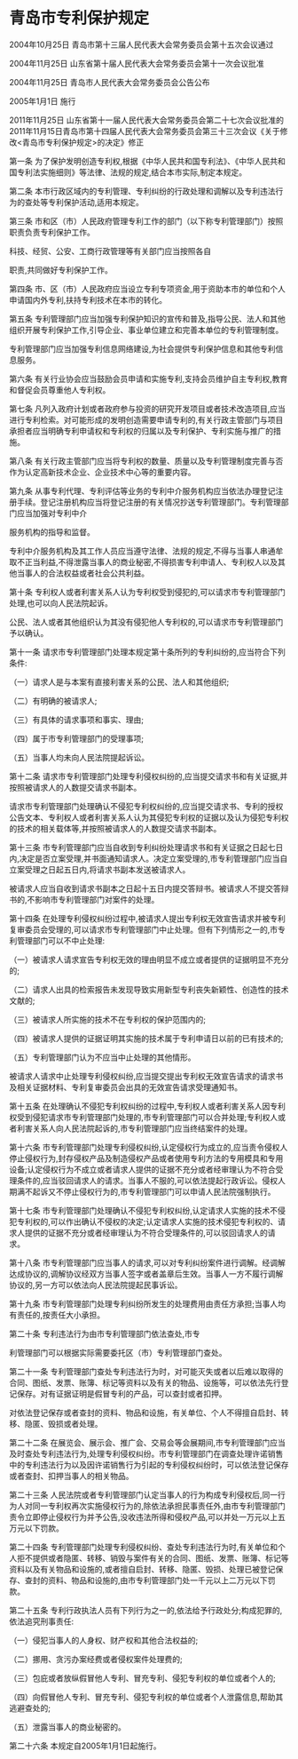 # 青岛市专利保护规定

2004年10月25日 青岛市第十三届人民代表大会常务委员会第十五次会议通过

2004年11月25日 山东省第十届人民代表大会常务委员会第十一次会议批准

2004年11月25日 青岛市人民代表大会常务委员会公告公布

2005年1月1日 施行

2011年11月25日 山东省第十一届人民代表大会常务委员会第二十七次会议批准的2011年11月15日青岛市第十四届人民代表大会常务委员会第三十三次会议《关于修改<青岛市专利保护规定>的决定》修正



第一条 为了保护发明创造专利权,根据《中华人民共和国专利法》、《中华人民共和国专利法实施细则》等法律、法规的规定,结合本市实际,制定本规定。

第二条 本市行政区域内的专利管理、专利纠纷的行政处理和调解以及专利违法行为的查处等专利保护活动,适用本规定。

第三条 市和区（市）人民政府管理专利工作的部门（以下称专利管理部门）按照职责负责专利保护工作。

科技、经贸、公安、工商行政管理等有关部门应当按照各自

职责,共同做好专利保护工作。

第四条 市、区（市）人民政府应当设立专利专项资金,用于资助本市的单位和个人申请国内外专利,扶持专利技术在本市的转化。

第五条 专利管理部门应当加强专利保护知识的宣传和普及,指导公民、法人和其他组织开展专利保护工作,引导企业、事业单位建立和完善本单位的专利管理制度。

专利管理部门应当加强专利信息网络建设,为社会提供专利保护信息和其他专利信息服务。

第六条 有关行业协会应当鼓励会员申请和实施专利,支持会员维护自主专利权,教育和督促会员尊重他人专利权。

第七条 凡列入政府计划或者政府参与投资的研究开发项目或者技术改造项目,应当进行专利检索。对可能形成的发明创造需要申请专利的,有关行政主管部门与项目承担者应当明确专利申请权和专利权的归属以及专利保护、专利实施与推广的措施。

第八条 有关行政主管部门应当将专利权的数量、质量以及专利管理制度完善与否作为认定高新技术企业、企业技术中心等的重要内容。

第九条 从事专利代理、专利评估等业务的专利中介服务机构应当依法办理登记注册手续。登记注册机构应当将登记注册的有关情况抄送专利管理部门。专利管理部门应当加强对专利中介

服务机构的指导和监督。

专利中介服务机构及其工作人员应当遵守法律、法规的规定,不得与当事人串通牟取不正当利益,不得泄露当事人的商业秘密,不得损害专利申请人、专利权人以及其他当事人的合法权益或者社会公共利益。

第十条 专利权人或者利害关系人认为专利权受到侵犯的,可以请求市专利管理部门处理,也可以向人民法院起诉。

公民、法人或者其他组织认为其没有侵犯他人专利权的,可以请求市专利管理部门予以确认。

第十一条 请求市专利管理部门处理本规定第十条所列的专利纠纷的,应当符合下列条件:

（一）请求人是与本案有直接利害关系的公民、法人和其他组织;

（二）有明确的被请求人;

（三）有具体的请求事项和事实、理由;

（四）属于市专利管理部门的受理事项;

（五）当事人均未向人民法院提起诉讼。

第十二条 请求市专利管理部门处理专利侵权纠纷的,应当提交请求书和有关证据,并按照被请求人的人数提交请求书副本。

请求市专利管理部门处理确认不侵犯专利权纠纷的,应当提交请求书、专利的授权公告文本、专利权人或者利害关系人认为其侵犯专利权的证据以及认为侵犯专利权的技术的相关载体等,并按照被请求人的人数提交请求书副本。

第十三条 市专利管理部门应当自收到专利纠纷处理请求书和有关证据之日起七日内,决定是否立案受理,并书面通知请求人。决定立案受理的,市专利管理部门应当自立案受理之日起五日内,将请求书副本发送被请求人。

被请求人应当自收到请求书副本之日起十五日内提交答辩书。被请求人不提交答辩书的,不影响市专利管理部门对案件的处理。

第十四条 在处理专利侵权纠纷过程中,被请求人提出专利权无效宣告请求并被专利复审委员会受理的,可以请求市专利管理部门中止处理。但有下列情形之一的,市专利管理部门可以不中止处理:

（一）被请求人请求宣告专利权无效的理由明显不成立或者提供的证据明显不充分的;

（二）请求人出具的检索报告未发现导致实用新型专利丧失新颖性、创造性的技术文献的;

（三）被请求人所实施的技术不在专利权的保护范围内的;

（四）被请求人提供的证据证明其实施的技术属于专利申请日以前的已有技术的;

（五）专利管理部门认为不应当中止处理的其他情形。

被请求人请求中止处理专利侵权纠纷,应当提交提出专利权无效宣告请求的请求书及相关证据材料、专利复审委员会出具的无效宣告请求受理通知书。

第十五条 在处理确认不侵犯专利权纠纷的过程中,专利权人或者利害关系人因专利权受到侵犯请求市专利管理部门处理的,市专利管理部门可以合并处理;专利权人或者利害关系人向人民法院起诉的,市专利管理部门应当终结案件的处理。

第十六条 市专利管理部门处理专利侵权纠纷,认定侵权行为成立的,应当责令侵权人停止侵权行为,封存侵权产品及制造侵权产品或者使用专利方法的专用模具和专用设备;认定侵权行为不成立或者请求人提供的证据不充分或者经审理认为不符合受理条件的,应当驳回请求人的请求。当事人不服的,可以依法提起行政诉讼。侵权人期满不起诉又不停止侵权行为的,市专利管理部门可以申请人民法院强制执行。

第十七条 市专利管理部门处理确认不侵犯专利权纠纷,认定请求人实施的技术不侵犯专利权的,可以作出确认不侵权的决定;认定请求人实施的技术侵犯专利权的、请求人提供的证据不充分或者经审理认为不符合受理条件的,可以驳回请求人的请求。

第十八条 市专利管理部门应当事人的请求,可以对专利纠纷案件进行调解。经调解达成协议的,调解协议经双方当事人签字或者盖章后生效。当事人一方不履行调解协议的,另一方可以依法向人民法院提起民事诉讼。

第十九条 市专利管理部门处理专利纠纷所发生的处理费用由责任方承担;当事人均有责任的,按责任大小承担。

第二十条 专利违法行为由市专利管理部门依法查处,市专

利管理部门可以根据实际需要委托区（市）专利管理部门查处。

第二十一条 专利管理部门查处专利违法行为时，对可能灭失或者以后难以取得的合同、图纸、发票、账簿、标记等资料以及有关的物品、设施等，可以依法先行登记保存。对有证据证明是假冒专利的产品，可以查封或者扣押。

对依法登记保存或者查封的资料、物品和设施，有关单位、个人不得擅自启封、转移、隐匿、毁损或者处理。

第二十二条 在展览会、展示会、推广会、交易会等会展期间,市专利管理部门应当及时查处专利违法行为,处理专利侵权纠纷。市专利管理部门在调查处理许诺销售中的专利违法行为以及因许诺销售行为引起的专利侵权纠纷时，可以依法登记保存或者查封、扣押当事人的相关物品。

第二十三条 人民法院或者专利管理部门认定当事人的行为构成专利侵权后,同一行为人对同一专利权再次实施侵权行为的,除依法承担民事责任外,由市专利管理部门责令立即停止侵权行为并予公告,没收违法所得和侵权产品,可以并处一万元以上五万元以下罚款。

第二十四条 专利管理部门处理专利侵权纠纷、查处专利违法行为时,有关单位和个人拒不提供或者隐匿、转移、销毁与案件有关的合同、图纸、发票、账簿、标记等资料以及有关物品和设施的,或者擅自启封、转移、隐匿、毁损、处理已被登记保存、查封的资料、物品和设施的,由市专利管理部门处一千元以上二万元以下罚款。

第二十五条 专利行政执法人员有下列行为之一的,依法给予行政处分;构成犯罪的,依法追究刑事责任:

（一）侵犯当事人的人身权、财产权和其他合法权益的;

（二）挪用、贪污办案经费或者侵权案件处理费的;

（三）包庇或者放纵假冒他人专利、冒充专利、侵犯专利权的单位或者个人的;

（四）向假冒他人专利、冒充专利、侵犯专利权的单位或者个人泄露信息,帮助其逃避查处的;

（五）泄露当事人的商业秘密的。

第二十六条 本规定自2005年1月1日起施行。